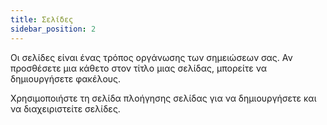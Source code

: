```yaml
---
title: Σελίδες
sidebar_position: 2
---
```


Οι σελίδες είναι ένας τρόπος οργάνωσης των σημειώσεων σας.
Αν προσθέσετε μια κάθετο στον τίτλο μιας σελίδας, μπορείτε να δημιουργήσετε φακέλους.

Χρησιμοποιήστε τη σελίδα πλοήγησης σελίδας για να δημιουργήσετε και να διαχειριστείτε σελίδες.
